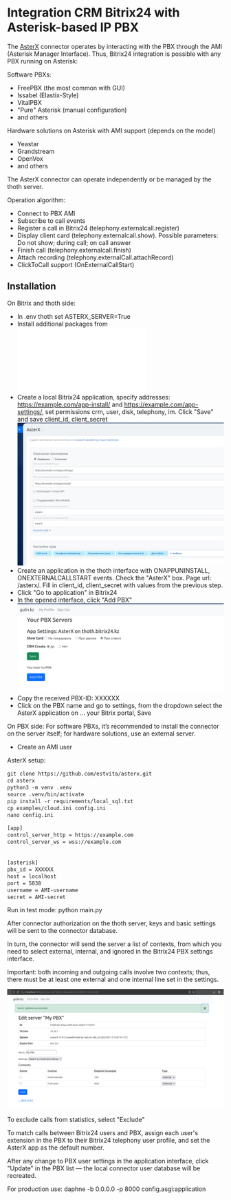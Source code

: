 # Integration CRM Bitrix24 with Asterisk-based IP PBX

The [AsterX](https://github.com/estvita/AsterX) connector operates by interacting with the PBX through the AMI (Asterisk Manager Interface). Thus, Bitrix24 integration is possible with any PBX running on Asterisk:

Software PBXs:
+ FreePBX (the most common with GUI)
+ Issabel (Elastix-Style)
+ VitalPBX
+ "Pure" Asterisk (manual configuration)
+ and others

Hardware solutions on Asterisk with AMI support (depends on the model)
+ Yeastar
+ Grandstream
+ OpenVox 
+ and others

The AsterX connector can operate independently or be managed by the thoth server.

Operation algorithm:
+ Connect to PBX AMI
+ Subscribe to call events
+ Register a call in Bitrix24 (telephony.externalcall.register)
+ Display client card (telephony.externalcall.show). Possible parameters: Do not show; during call; on call answer
+ Finish call (telephony.externalcall.finish)
+ Attach recording (telephony.externalCall.attachRecord)
+ ClickToCall support (OnExternalCallStart)

## Installation

On Bitrix and thoth side:
+ In .env thoth set ASTERX_SERVER=True
+ Install additional packages from ![asterx.txt](/requirements/asterx.txt)
+ Create a local Bitrix24 application, specify addresses: https://example.com/app-install/ and https://example.com/app-settings/, set permissions crm, user, disk, telephony, im. Click "Save" and save client_id, client_secret
![asterx_b24](/docs/img/asterx_b24.png)
+ Create an application in the thoth interface with ONAPPUNINSTALL, ONEXTERNALCALLSTART events. Check the "AsterX" box. Page url: /asterx/. Fill in client_id, client_secret with values from the previous step.
+ Click "Go to application" in Bitrix24
+ In the opened interface, click "Add PBX"
![add_pbx](/docs/img/add_pbx.png)
+ Copy the received PBX-ID: XXXXXX
+ Click on the PBX name and go to settings, from the dropdown select the AsterX application on ... your Bitrix portal, Save

On PBX side:
For software PBXs, it’s recommended to install the connector on the server itself; for hardware solutions, use an external server.

+ Create an AMI user

AsterX setup:
```
git clone https://github.com/estvita/asterx.git
cd asterx
python3 -m venv .venv
source .venv/bin/activate
pip install -r requirements/local_sql.txt
cp examples/cloud.ini config.ini
nano config.ini
```

```
[app]
control_server_http = https://example.com
control_server_ws = wss://example.com


[asterisk]
pbx_id = XXXXXX
host = localhost
port = 5038
username = AMI-username
secret = AMI-secret
```

Run in test mode: python main.py

After connector authorization on the thoth server, keys and basic settings will be sent to the connector database.

In turn, the connector will send the server a list of contexts, from which you need to select external, internal, and ignored in the Bitrix24 PBX settings interface.

Important: both incoming and outgoing calls involve two contexts; thus, there must be at least one external and one internal line set in the settings.

![asterx_settings](/docs/img/asterx_settings.png)

To exclude calls from statistics, select "Exclude"

To match calls between Bitrix24 users and PBX, assign each user's extension in the PBX to their Bitrix24 telephony user profile, and set the AsterX app as the default number.

After any change to PBX user settings in the application interface, click "Update" in the PBX list — the local connector user database will be recreated.

For production use: daphne -b 0.0.0.0 -p 8000 config.asgi:application
